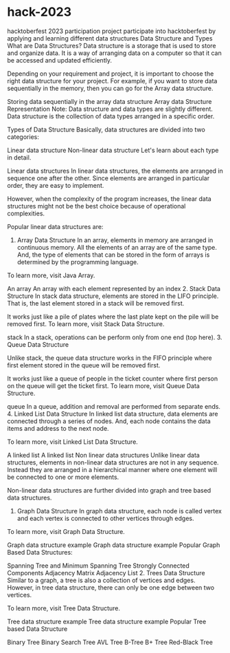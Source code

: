 # hack-2023
hacktoberfest 2023 participation project
participate into hacktoberfest by applying and learning different data structures
Data Structure and Types
What are Data Structures?
Data structure is a storage that is used to store and organize data. It is a way of arranging data on a computer so that it can be accessed and updated efficiently.

Depending on your requirement and project, it is important to choose the right data structure for your project. For example, if you want to store data sequentially in the memory, then you can go for the Array data structure.

Storing data sequentially in the array data structure
Array data Structure Representation
Note: Data structure and data types are slightly different. Data structure is the collection of data types arranged in a specific order.

Types of Data Structure
Basically, data structures are divided into two categories:

Linear data structure
Non-linear data structure
Let's learn about each type in detail.

Linear data structures
In linear data structures, the elements are arranged in sequence one after the other. Since elements are arranged in particular order, they are easy to implement.

However, when the complexity of the program increases, the linear data structures might not be the best choice because of operational complexities.

Popular linear data structures are:

1. Array Data Structure
In an array, elements in memory are arranged in continuous memory. All the elements of an array are of the same type. And, the type of elements that can be stored in the form of arrays is determined by the programming language.

To learn more, visit Java Array.

An array
An array with each element represented by an index
2. Stack Data Structure
In stack data structure, elements are stored in the LIFO principle. That is, the last element stored in a stack will be removed first.

It works just like a pile of plates where the last plate kept on the pile will be removed first. To learn more, visit Stack Data Structure.

stack
In a stack, operations can be perform only from one end (top here).
3. Queue Data Structure

Unlike stack, the queue data structure works in the FIFO principle where first element stored in the queue will be removed first.

It works just like a queue of people in the ticket counter where first person on the queue will get the ticket first. To learn more, visit Queue Data Structure.
 

queue
In a queue, addition and removal are performed from separate ends.
4. Linked List Data Structure
In linked list data structure, data elements are connected through a series of nodes. And, each node contains the data items and address to the next node.

To learn more, visit Linked List Data Structure.
 

A linked list
A linked list
Non linear data structures
Unlike linear data structures, elements in non-linear data structures are not in any sequence. Instead they are arranged in a hierarchical manner where one element will be connected to one or more elements.

Non-linear data structures are further divided into graph and tree based data structures.

1. Graph Data Structure
In graph data structure, each node is called vertex and each vertex is connected to other vertices through edges.

To learn more, visit Graph Data Structure.

Graph data structure example
Graph data structure example
Popular Graph Based Data Structures:

Spanning Tree and Minimum Spanning Tree
Strongly Connected Components
Adjacency Matrix
Adjacency List
2. Trees Data Structure
Similar to a graph, a tree is also a collection of vertices and edges. However, in tree data structure, there can only be one edge between two vertices.

To learn more, visit Tree Data Structure.

Tree data structure example
Tree data structure example
Popular Tree based Data Structure

Binary Tree
Binary Search Tree
AVL Tree
B-Tree
B+ Tree
Red-Black Tree
